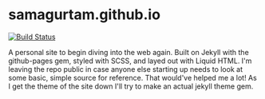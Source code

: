 # samagurtam.github.io

[![Build Status](https://travis-ci.org/samagurtam/samagurtam.github.io.svg?branch=release)](https://travis-ci.org/samagurtam/samagurtam.github.io)

A personal site to begin diving into the web again. Built on Jekyll with the github-pages gem, styled with SCSS, and layed out with Liquid HTML. I'm leaving the repo public in case anyone else starting up needs to look at some basic, simple source for reference. That would've helped me a lot! As I get the theme of the site down I'll try to make an actual jekyll theme gem.